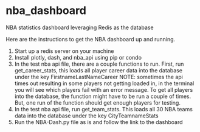 # nba_dashboard
NBA statistics dashboard leveraging Redis as the database

Here are the instructions to get the NBA dashboard up and running.
1. Start up a redis server on your machine
2. Install plotly, dash, and nba_api using pip or condo
3. In the test nba api file, there are a couple functions to run. First, run get_career_stats, this loads all player career data into the database under the key FirstnameLastNameCareer
NOTE: sometimes the api times out resulting in some players not getting loaded in, in the terminal you will see which players fail with an error message. To get all players into the database, the function might have to be run a couple of times. But, one run of the function should get enough players for testing.
4. In the test nba api file, run get_team_stats. This loads all 30 NBA teams data into the database under the key CityTeamnameStats
5. Run the NBA-Dash.py file as is and follow the link to the dashboard
